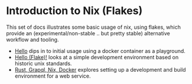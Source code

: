 # Introduction to Nix (Flakes)

This set of docs illustrates some basic usage of nix, using flakes,
which provide an (experimental/non-stable .. but pretty stable)
alternative workflow and tooling.

- [Hello](./hello) dips in to initial usage using a docker container
  as a playground.
- [Hello (Flake)!](./hello-flake) looks at a simple development
  environment based on historic unix standards.
- [Rust, Grapql, Nix, Docker](./rs-gql) explores setting up a
  development and build environment for a web service.
